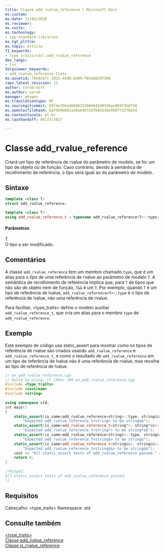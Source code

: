 ```yaml
---
title: Classe add_rvalue_reference | Microsoft Docs
ms.custom: 
ms.date: 11/04/2016
ms.reviewer: 
ms.suite: 
ms.technology:
- cpp-standard-libraries
ms.tgt_pltfrm: 
ms.topic: article
f1_keywords:
- type_traits/std::add_rvalue_reference
dev_langs:
- C++
helpviewer_keywords:
- add_rvalue_reference Class
ms.assetid: 76b0cb7c-1031-45d0-b409-f03ab0297580
caps.latest.revision: 11
author: corob-msft
ms.author: corob
manager: ghogen
ms.translationtype: MT
ms.sourcegitcommit: 65f4e356ad0d46333b0d443d0fd6ac0b9f2b6f58
ms.openlocfilehash: ba7959b602a18ab4072dfb84238e95077337be3d
ms.contentlocale: pt-br
ms.lasthandoff: 09/27/2017

---
```

# <a name="addrvaluereference-class"></a>Classe add_rvalue_reference
Criará um tipo de referência de rvalue do parâmetro de modelo, se for um tipo de objeto ou de função. Caso contrário, devido à semântica de recolhimento de referência, o tipo será igual ao do parâmetro de modelo.  
  
## <a name="syntax"></a>Sintaxe  
  
```cpp  
template <class T>
struct add_rvalue_reference;

template <class T>
using add_rvalue_reference_t = typename add_rvalue_reference<T>::type;
```  
  
#### <a name="parameters"></a>Parâmetros  
 T  
 O tipo a ser modificado.  
  
## <a name="remarks"></a>Comentários  
 A classe `add_rvalue_reference` tem um membro chamado `type`, que é um alias para o tipo de uma referência de rvalue ao parâmetro de modelo `T`. A semântica de recolhimento de referência implica que, para `T` de tipos que não são de objeto nem de função, `T&&` é um `T`. Por exemplo, quando `T` é um tipo de referência de lvalue, `add_rvalue_reference<T>::type` é o tipo de referência de lvalue, não uma referência de rvalue.  
  
 Para facilitar, <type_traits> define o modelo auxiliar `add_rvalue_reference_t`, que cria um alias para o membro `type` de `add_rvalue_reference`.  
  
## <a name="example"></a>Exemplo  
 Este exemplo de código usa static_assert para mostrar como os tipos de referência de rvalue são criados usando `add_rvalue_reference` e `add_rvalue_reference_t`, e como o resultado de `add_rvalue_reference` em um tipo de referência de lvalue não é uma referência de rvalue, mas recolhe ao tipo de referência de lvalue.  
  
```cpp  
// ex_add_rvalue_reference.cpp  
// Build by using: cl /EHsc /W4 ex_add_rvalue_reference.cpp  
#include <type_traits>   
#include <iostream>   
#include <string>  
  
using namespace std;  
int main()  
{  
    static_assert(is_same<add_rvalue_reference<string>::type, string&&>::value,   
        "Expected add_rvalue_reference_t<string> to be string&&");  
    static_assert(is_same<add_rvalue_reference_t<string*>, string*&&>::value,   
        "Expected add_rvalue_reference_t<string*> to be string*&&");  
    static_assert(is_same<add_rvalue_reference<string&>::type, string&>::value,   
        "Expected add_rvalue_reference_t<string&> to be string&");  
    static_assert(is_same<add_rvalue_reference_t<string&&>, string&&>::value,   
        "Expected add_rvalue_reference_t<string&&> to be string&&");  
    cout << "All static_assert tests of add_rvalue_reference passed." << endl;  
    return 0;  
}  
  
/*Output:  
All static_assert tests of add_rvalue_reference passed.  
*/  
```  
  
## <a name="requirements"></a>Requisitos  
 Cabeçalho: <type_traits> Namespace: std  
  
## <a name="see-also"></a>Consulte também  
 [<type_traits>](../standard-library/type-traits.md)   
 [Classe add_lvalue_reference](../standard-library/add-lvalue-reference-class.md)   
 [Classe is_rvalue_reference](../standard-library/is-rvalue-reference-class.md)

